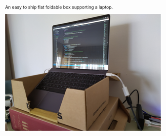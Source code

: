 An easy to ship flat foldable box supporting a laptop.


![POC](rasied-laptop-docking-30-percent.jpg)
